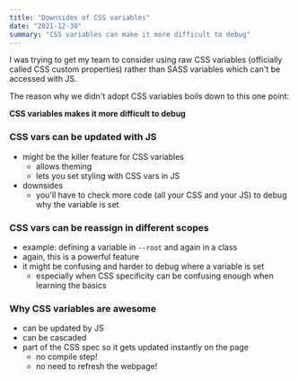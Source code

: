 ```yaml
---
title: "Downsides of CSS variables"
date: "2021-12-30"
summary: "CSS variables can make it more difficult to debug"
---
```


I was trying to get my team to consider using raw CSS variables (officially called CSS custom properties) rather than SASS variables which can't be accessed with JS.

The reason why we didn't adopt CSS variables boils down to this one point:

**CSS variables makes it more difficult to debug**

### CSS vars can be updated with JS

-   might be the killer feature for CSS variables
    -   allows theming
    -   lets you set styling with CSS vars in JS
-   downsides
    -   you'll have to check more code (all your CSS and your JS) to debug why the variable is set

### CSS vars can be reassign in different scopes

-   example: defining a variable in `--root` and again in a class
-   again, this is a powerful feature
-   it might be confusing and harder to debug where a variable is set
    -   especially when CSS specificity can be confusing enough when learning the basics

### Why CSS variables are awesome

-   can be updated by JS
-   can be cascaded
-   part of the CSS spec so it gets updated instantly on the page
    -   no compile step!
    -   no need to refresh the webpage!
